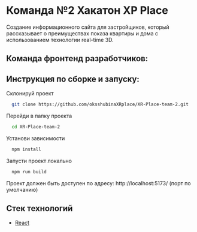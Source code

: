 # Команда №2 Хакатон XP Place

Создание информационного сайта для застройщиков, который рассказывает о преимуществах показа квартиры и дома с использованием технологии real-time 3D. 

## Команда фронтенд разработчиков:

## Инструкция по сборке и запуску:

Склонируй проект

```bash
  git clone https://github.com/oksshubinaXRplace/XR-Place-team-2.git
```

Перейди в папку проекта

```bash
  cd XR-Place-team-2
```

Установи зависимости

```bash
  npm install
```

Запусти проект локально

```bash
  npm run build
```

Проект должен быть доступен по адресу: http://localhost:5173/ (порт по умолчанию)


## Стек технологий

- [React](https://react.dev/)

